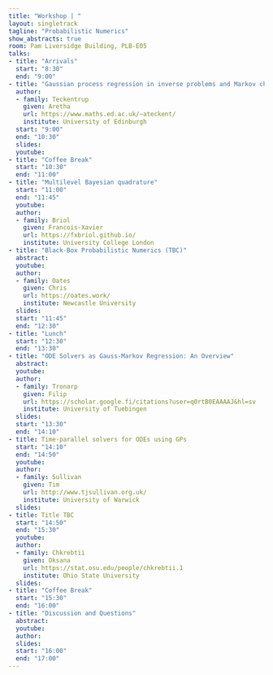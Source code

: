 ```yaml
---
title: "Workshop | "
layout: singletrack
tagline: "Probabilistic Numerics"
show_abstracts: true
room: Pam Liversidge Building, PLB-E05
talks:
- title: "Arrivals"
  start: "8:30"
  end: "9:00"
- title: "Gaussian process regression in inverse problems and Markov chain Monte Carlo"
  author:
  - family: Teckentrup
    given: Aretha
    url: https://www.maths.ed.ac.uk/~ateckent/
    institute: University of Edinburgh
  start: "9:00"
  end: "10:30"
  slides: 
  youtube: 
- title: "Coffee Break"
  start: "10:30"
  end: "11:00"
- title: "Multilevel Bayesian quadrature"
  start: "11:00"
  end: "11:45"
  youtube: 
  author:
  - family: Briol
    given: Francois-Xavier
    url: https://fxbriol.github.io/
    institute: University College London
- title: "Black-Box Probabilistic Numerics (TBC)"
  abstract:
  youtube:
  author:
  - family: Oates 
    given: Chris
    url: https://oates.work/
    institute: Newcastle University
  slides: 
  start: "11:45"
  end: "12:30"    
- title: "Lunch"
  start: "12:30"
  end: "13:30"  
- title: "ODE Solvers as Gauss-Markov Regression: An Overview"
  abstract:
  youtube:
  author:
  - family: Tronarp
    given: Filip
    url: https://scholar.google.fi/citations?user=q0rtB0EAAAAJ&hl=sv
    institute: University of Tuebingen
  slides: 
  start: "13:30"
  end: "14:10"  
- title: Time-parallel solvers for ODEs using GPs
  start: "14:10"
  end: "14:50"
  youtube: 
  author:
  - family: Sullivan
    given: Tim
    url: http://www.tjsullivan.org.uk/
    institute: University of Warwick
  slides: 
- title: Title TBC
  start: "14:50"
  end: "15:30"
  youtube: 
  author:
  - family: Chkrebtii
    given: Oksana
    url: https://stat.osu.edu/people/chkrebtii.1
    institute: Ohio State University
  slides:   
- title: "Coffee Break"
  start: "15:30"
  end: "16:00"
- title: "Discussion and Questions"
  abstract:
  youtube:
  author:
  slides: 
  start: "16:00"
  end: "17:00"
---
```

